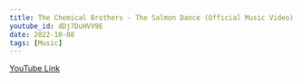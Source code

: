 ```yaml
---
title: The Chemical Brothers - The Salmon Dance (Official Music Video)
youtube_id: dDj7DuHVV9E
date: 2022-10-08
tags: [Music]
---
```

[YouTube Link](https://www.youtube.com/watch?v=dDj7DuHVV9E)
